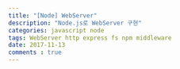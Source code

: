```yaml
---
title: "[Node] WebServer"
description: "Node.js로 WebServer 구현"
categories: javascript node 
tags: WebServer http express fs npm middleware
date: 2017-11-13
comments : true
---
```

